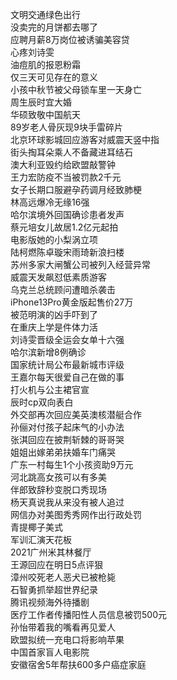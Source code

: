 文明交通绿色出行  
没卖完的月饼都去哪了  
应聘月薪8万岗位被诱骗美容贷  
心疼刘诗雯  
油痘肌的报恩粉霜  
仅三天可见存在的意义  
小孩中秋节被父母锁车里一天身亡  
周生辰时宜大婚  
华硕致敬中国航天  
89岁老人骨灰现9块手雷碎片  
北京环球影城回应游客对威震天竖中指  
街头掏耳朵乘人不备藏进耳结石  
澳大利亚毁约给欧盟敲警钟  
王力宏防疫不当被罚款2千元  
女子长期口服避孕药调月经致肺梗  
林高远爆冷无缘16强  
哈尔滨境外回国确诊患者发声  
蔡元培女儿故居1.2亿元起拍  
电影版她的小梨涡立项  
陆柯燃陈卓璇宋雨琦新浪扫楼  
苏州多家大闸蟹公司被列入经营异常  
威震天发飙怼低素质游客  
乌克兰总统顾问遭暗杀袭击  
iPhone13Pro黄金版起售价27万  
被范明演的凶手吓到了  
在重庆上学是件体力活  
刘诗雯晋级全运会女单十六强  
哈尔滨新增8例确诊  
国家统计局公布最新城市评级  
王嘉尔每天很爱自己在做的事  
打火机与公主裙官宣  
辰时cp双向表白  
外交部再次回应美英澳核潜艇合作  
孙俪对付孩子起床气的小办法  
张淇回应在披荆斩棘的哥哥哭  
姐姐出嫁弟弟扶婚车门痛哭  
广东一村每生1个小孩资助9万元  
河北跳高女孩可以有多美  
伴郎致辞秒变脱口秀现场  
杨天真说我从来没有被人追过  
网信办对美图秀秀网作出行政处罚  
青提椰子美式  
军训汇演天花板  
2021广州米其林餐厅  
王源回应在明日5点评狠  
漳州咬死老人恶犬已被枪毙  
石智勇抓举超世界纪录  
腾讯视频海外待播剧  
医疗工作者传播阳性人员信息被罚500元  
孙怡带着我的嘴看再见爱人  
欧盟拟统一充电口将影响苹果  
中国首家盲人电影院  
安徽宿舍5年帮扶600多户癌症家庭  
